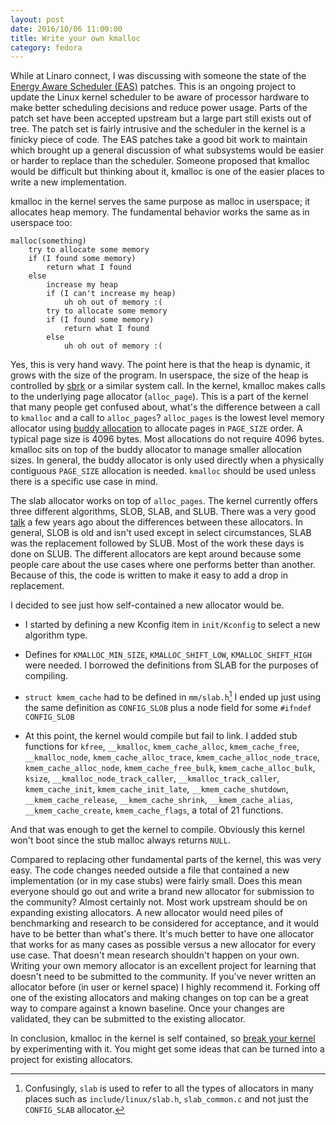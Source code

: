 ```yaml
---
layout: post
date: 2016/10/06 11:00:00
title: Write your own kmalloc
category: fedora
---
```

While at Linaro connect, I was discussing with someone the state of the
[Energy Aware Scheduler (EAS)](http://www.linaro.org/blog/core-dump/energy-aware-scheduling-eas-project/)
patches. This is an ongoing project to update the Linux kernel scheduler to
be aware of processor hardware to make better scheduling decisions and reduce
power usage. Parts of the patch set have been accepted upstream but a large
part still exists out of tree. The patch set is fairly intrusive and the
scheduler in the kernel is a finicky piece of code. The EAS patches take a good
bit work to maintain which brought up a general discussion of what subsystems
would be easier or harder to replace than the scheduler. Someone proposed that
kmalloc would be difficult but thinking about it, kmalloc is one of the easier
places to write a new implementation.

kmalloc in the kernel serves the same purpose as malloc in userspace; it
allocates heap memory. The fundamental behavior works the same as in userspace
too:

	malloc(something)
		try to allocate some memory
		if (I found some memory)
			return what I found
		else
			increase my heap
			if (I can't increase my heap)
				uh oh out of memory :(
			try to allocate some memory
			if (I found some memory)
				return what I found
			else
				uh oh out of memory :(

Yes, this is very hand wavy. The point here is that the heap is dynamic, it
grows with the size of the program. In userspace, the size of the heap is
controlled by [sbrk](https://en.wikipedia.org/wiki/Sbrk) or a similar system
call. In the kernel, kmalloc makes calls to the underlying page allocator
(`alloc_page`). This is a part of the kernel that many people get confused
about, what's the difference between a call to `kmalloc` and a call to
`alloc_pages`? `alloc_pages` is the lowest level memory allocator using
[buddy allocation](https://en.wikipedia.org/wiki/Buddy_memory_allocation)
to allocate pages in `PAGE_SIZE` order. A typical page size is 4096 bytes.
Most allocations do not require 4096 bytes. kmalloc sits on top of the
buddy allocator to manage smaller allocation sizes. In general, the buddy
allocator is only used directly when a physically contiguous `PAGE_SIZE`
allocation is needed. `kmalloc` should be used unless there is a specific
use case in mind.

The slab allocator works on top of `alloc_pages`. The kernel currently offers
three different algorithms, SLOB, SLAB, and SLUB. There was a very good
[talk](http://events.linuxfoundation.org/sites/events/files/slides/slaballocators.pdf)
a few years ago about the differences between these allocators. In general,
SLOB is old and isn't used except in select circumstances, SLAB was the
replacement followed by SLUB. Most of the work these days is done on SLUB.
The different allocators are kept around because some people care about the
use cases where one performs better than another. Because of this, the code
is written to make it easy to add a drop in replacement.

I decided to see just how self-contained a new allocator would be.

- I started by defining a new Kconfig item in `init/Kconfig` to select a new
algorithm type.

- Defines for `KMALLOC_MIN_SIZE`, `KMALLOC_SHIFT_LOW`, `KMALLOC_SHIFT_HIGH`
were needed. I borrowed the definitions from SLAB for the purposes of compiling.

- `struct kmem_cache` had to be defined in `mm/slab.h`[^1] I ended up just
using the same definition as `CONFIG_SLOB` plus a node field for some
`#ifndef CONFIG_SLOB`

- At this point, the kernel would compile but fail to link. I added stub
functions for `kfree`, `__kmalloc`, `kmem_cache_alloc`, `kmem_cache_free`,
`__kmalloc_node`, `kmem_cache_alloc_trace`, `kmem_cache_alloc_node_trace`,
`kmem_cache_alloc_node`, `kmem_cache_free_bulk`, `kmem_cache_alloc_bulk`,
`ksize`, `__kmalloc_node_track_caller`, `__kmalloc_track_caller`,
`kmem_cache_init`, `kmem_cache_init_late`, `__kmem_cache_shutdown`,
`__kmem_cache_release`, `__kmem_cache_shrink`, `__kmem_cache_alias`,
`__kmem_cache_create`, `kmem_cache_flags`, a total of 21 functions.

And that was enough to get the kernel to compile. Obviously this kernel won't
boot since the stub malloc always returns `NULL`.

Compared to replacing other fundamental parts of the kernel, this was very
easy. The code changes needed outside a file that contained a new
implementation (or in my case stubs) were fairly small. Does this mean everyone
should go out and write a brand new allocator for submission to the community?
Almost certainly not. Most work upstream should be on expanding existing
allocators. A new allocator would need piles of benchmarking and research to
be considered for acceptance, and it would have to be better than what's there.
It's much better to have one allocator that works for as many cases
as possible versus a new allocator for every use case. That doesn't mean
research shouldn't happen on your own. Writing your own memory allocator is an
excellent project for learning that doesn't need to be submitted to the
community. If you've never written an allocator before
(in user or kernel space) I highly recommend it. Forking off one of the
existing allocators and making changes on top can be a great way to compare
against a known baseline. Once your changes are validated, they can be
submitted to the existing allocator.

In conclusion, kmalloc in the kernel is self contained, so [break your kernel](http://www.labbott.name/blog/2015/12/14/it-s-okay-break-your-kernel/)
by experimenting with it. You might get some ideas that can be turned into a
project for existing allocators.

[^1]: Confusingly, `slab` is used to refer to all the types of allocators in
many places such as `include/linux/slab.h`, `slab_common.c` and not just the
`CONFIG_SLAB` allocator.
